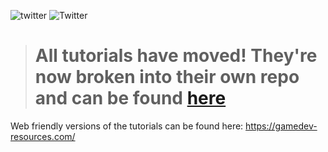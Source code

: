 ![twitter](https://img.shields.io/twitter/follow/yecats131?style=social) ![Twitter](https://img.shields.io/twitter/follow/whatupgames?style=social)

> # All tutorials have moved! They're now broken into their own repo and can be found [here](https://github.com/gamedev-resources)

Web friendly versions of the tutorials can be found here: https://gamedev-resources.com/
